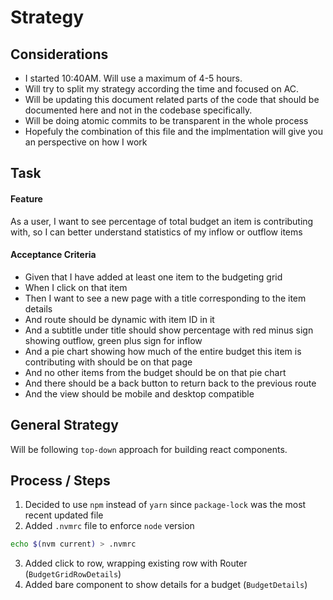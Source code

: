 # Strategy

## Considerations

- I started 10:40AM. Will use a maximum of 4-5 hours. 
- Will try to split my strategy according the time and focused on AC.
- Will be updating this document related parts of the code that should be documented here and not in the codebase specifically.
- Will be doing atomic commits to be transparent in the whole process
- Hopefuly the combination of this file and the implmentation will give you an perspective on how I work

## Task

#### Feature 

As a user, I want to see percentage of total budget an item is contributing with, so I can better understand statistics of my inflow or outflow items 

#### Acceptance Criteria 

- Given that I have added at least one item to the budgeting grid 
- When I click on that item 
- Then I want to see a new page with a title corresponding to the item details 
- And route should be dynamic with item ID in it 
- And a subtitle under title should show percentage with red minus sign showing outflow, green plus sign for inflow 
- And a pie chart showing how much of the entire budget this item is contributing with should be on that page 
- And no other items from the budget should be on that pie chart 
- And there should be a back button to return back to the previous route 
- And the view should be mobile and desktop compatible 

## General Strategy

Will be following `top-down` approach for building react components.

## Process / Steps

1) Decided to use `npm` instead of `yarn` since `package-lock` was the most recent updated file
2) Added `.nvmrc` file to enforce `node` version
```bash
echo $(nvm current) > .nvmrc
```
3) Added click to row, wrapping existing row with Router (`BudgetGridRowDetails`)
4) Added bare component to show details for a budget (`BudgetDetails`)
